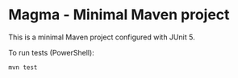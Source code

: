 # Magma - Minimal Maven project

This is a minimal Maven project configured with JUnit 5.

To run tests (PowerShell):

```powershell
mvn test
```
